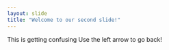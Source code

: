```yaml
---
layout: slide
title: "Welcome to our second slide!"
---
```

This is getting confusing
Use the left arrow to go back!
